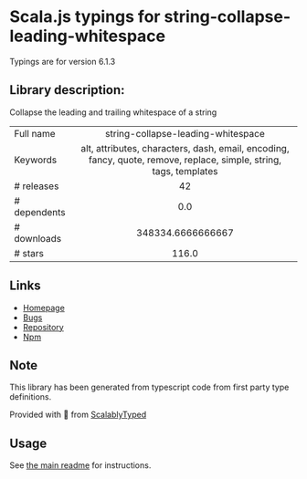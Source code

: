 
# Scala.js typings for string-collapse-leading-whitespace

Typings are for version 6.1.3

## Library description:
Collapse the leading and trailing whitespace of a string

|                    |                 |
| ------------------ | :-------------: |
| Full name          | string-collapse-leading-whitespace |
| Keywords           | alt, attributes, characters, dash, email, encoding, fancy, quote, remove, replace, simple, string, tags, templates |
| # releases         | 42 |
| # dependents       | 0.0 |
| # downloads        | 348334.6666666667 |
| # stars            | 116.0 |

## Links
- [Homepage](https://codsen.com/os/string-collapse-leading-whitespace)
- [Bugs](https://github.com/codsen/codsen/issues)
- [Repository](https://github.com/codsen/codsen)
- [Npm](https://www.npmjs.com/package/string-collapse-leading-whitespace)
    


## Note
This library has been generated from typescript code from first party type definitions.

Provided with :purple_heart: from [ScalablyTyped](https://github.com/oyvindberg/ScalablyTyped)

## Usage
See [the main readme](../../readme.md) for instructions.


